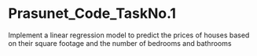 # Prasunet_Code_TaskNo.1
Implement a linear regression model to predict the prices of houses based on their square footage and the number of bedrooms and bathrooms
